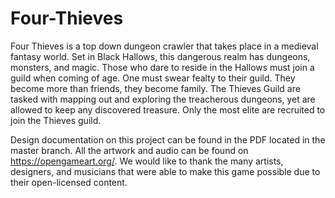 # Four-Thieves

Four Thieves is a top down dungeon crawler that takes place in a medieval fantasy world. Set in Black Hallows, this dangerous realm has dungeons, monsters, and magic. Those who dare to reside in the Hallows must join a guild when coming of age. One must swear fealty to their guild. They become more than friends, they become family. The Thieves Guild are tasked with mapping out and exploring the treacherous dungeons, yet are allowed to keep any discovered treasure. Only the most elite are recruited to join the Thieves guild.

Design documentation on this project can be found in the PDF located in the master branch. All the artwork and audio can be found on https://opengameart.org/. We would like to thank the many artists, designers, and musicians that were able to make this game possible due to their open-licensed content.

